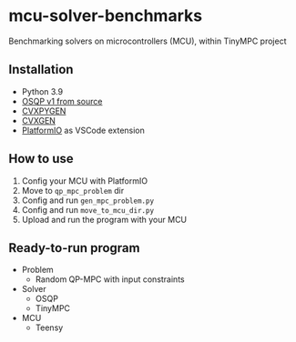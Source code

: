 # mcu-solver-benchmarks

Benchmarking solvers on microcontrollers (MCU), within TinyMPC project

## Installation

* Python 3.9
* [OSQP v1 from source](https://github.com/osqp/osqp)
* [CVXPYGEN](https://github.com/cvxgrp/cvxpygen)
* [CVXGEN](https://cvxgen.com/docs/index.html)
* [PlatformIO](https://platformio.org/) as VSCode extension

## How to use

1. Config your MCU with PlatformIO
2. Move to `qp_mpc_problem` dir
3. Config and run `gen_mpc_problem.py`
4. Config and run `move_to_mcu_dir.py`
5. Upload and run the program with your MCU

## Ready-to-run program

* Problem
  * Random QP-MPC with input constraints
* Solver
  * OSQP
  * TinyMPC
* MCU
  * Teensy
